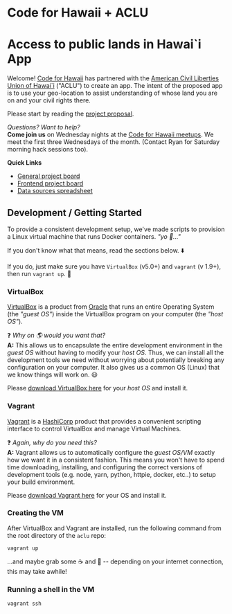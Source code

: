 # Code for Hawaii + ACLU
# Access to public lands in Hawai`i App
Welcome!  [Code for Hawaii](https://codeforhawaii.org) has partnered with the [American Civil Liberties Union of Hawai`i](https://acluhi.org) ("ACLU") to create an app.  The intent of the proposed app is to use your geo-location to assist understanding of whose land you are on and your civil rights there.

Please start by reading the [project proposal](ACLU-Access-App.pdf).

*Questions? Want to help?*  
**Come join us** on Wednesday nights at the [Code for Hawaii meetups](https://www.meetup.com/Code-for-Hawaii/).  We meet the first three Wednesdays of the month.  (Contact Ryan for Saturday morning hack sessions too). 

**Quick Links**
* [General project board](https://github.com/CodeforHawaii/ACLU/projects/1)
* [Frontend project board](https://github.com/CodeforHawaii/ACLU/projects/3)
* [Data sources spreadsheet](https://docs.google.com/spreadsheets/d/1eDXV0qamY_5pcfe0SZbqs2PQXR_yJUs0-liX7sJo3wE/)


## Development / Getting Started
To provide a consistent development setup, we've made scripts to provision a Linux virtual machine that runs Docker containers. _"yo :dog:..."_

If you don't know what that means, read the sections below. :arrow_down:

If you do, just make sure you have `VirtualBox` (v5.0+) and `vagrant` (v 1.9+), then run `vagrant up`. :clap:

### VirtualBox
[VirtualBox](https://www.virtualbox.org) is a product from [Oracle](https://www.oracle.com) that runs an entire Operating System (the _"guest OS"_) inside the VirtualBox program on your computer (the _"host OS"_).

:question: _Why on :earth_americas: would you want that?_  
 **A:** This allows us to encapsulate the entire development environment in the _guest OS_ without having to modify your _host OS_. Thus, we can install all the development tools we need without worrying about potentially breaking any configuration on your computer. It also gives us a common OS (Linux) that we know things will work on. :smiley:

Please [download VirtualBox here](https://www.virtualbox.org/wiki/Downloads) for your _host OS_ and install it.

### Vagrant
[Vagrant](https://www.vagrantup.com) is a [HashiCorp](https://www.hashicorp.com) product that provides a convenient scripting interface to control VirtualBox and manage Virtual Machines.

:question: _Again, why do you need this?_  
 **A:** Vagrant allows us to automatically configure the _guest OS/VM_ exactly how we want it in a consistent fashion. This means you won't have to spend time downloading, installing, and configuring the correct versions of development tools (e.g. node, yarn, python, httpie, docker, etc..) to setup your build environment.

Please [download Vagrant here](https://www.vagrantup.com/downloads.html) for your OS and install it.

### Creating the VM
After VirtualBox and Vagrant are installed, run the following command from the root directory of the `aclu` repo:
```
vagrant up
````
...and maybe grab some :coffee: and :doughnut: -- depending on your internet connection, this may take awhile!

### Running a shell in the VM
```
vagrant ssh
```
